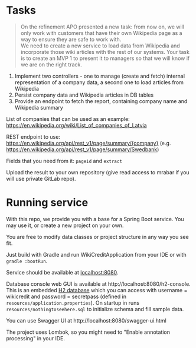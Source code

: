 # Tasks

> On the refinement APO presented a new task: from now on, we will only work
> with customers that have their own Wikipedia page as a way to ensure they are
> safe to work with.  
> We need to create a new service to load data from Wikipedia and incorporate those
> wiki articles with the rest of our systems.
> Your task is to create an MVP 1 to present it to managers so that we will know
> if we are on the right track.

1. Implement two controllers - one to manage (create and fetch) internal representation of a company data, a second one to load articles from Wikipedia
2. Persist company data and Wikipedia articles in DB tables
3. Provide an endpoint to fetch the report, containing company name and Wikipedia summary


List of companies that can be used as an example: https://en.wikipedia.org/wiki/List_of_companies_of_Latvia

REST endpoint to use: https://en.wikipedia.org/api/rest_v1/page/summary/{company}
(e.g. https://en.wikipedia.org/api/rest_v1/page/summary/Swedbank)

Fields that you need from it: `pageid` and `extract`

Upload the result to your own repository (give read access to mrabar if you will use private GitLab repo).

# Running service

With this repo, we provide you with a base for a Spring Boot service. You may use it, or create a new project on your own.

You are free to modify data classes or project structure in any way you see fit.

Just build with Gradle and run WikiCreditApplication from your IDE or with `gradle :bootRun`.

Service should be available at [localhost:8080](http://localhost:8080/).

Database console web GUI is available at http://localhost:8080/h2-console.
This is an embedded [H2 database](https://www.h2database.com/html/main.html)
which you can access with username = wikicredit and password = secretpass
(defined in `resources/application.properties`). On startup in runs `resources/nothingtoseehere.sql`
to initialize schema and fill sample data.

You can use Swagger UI at http://localhost:8080/swagger-ui.html

The project uses Lombok, so you might need to "Enable annotation processing" in your IDE.